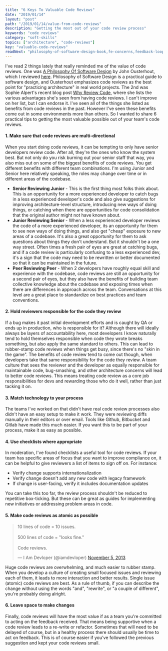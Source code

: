```yaml
---
title: "6 Keys To Valuable Code Reviews"
date: "2019/01/14"
layout: "post"
path: "/2019/01/14/value-from-code-reviews"
description: "Getting the most out of your code review process"
keywords: "code reviews"
category: "soft-skills"
topics: ["architecture", "code-reviews"]
key: "valuable-code-reviews"
readNext: "philosophy-of-software-design-book,fe-concerns,feedback-loops"
---
```


I've read 2 things lately that really reminded me of the value of code reviews.  One was [A Philosophy Of Software Design](https://amzn.to/2Elk5g8) by John Ousterhout, which I reviewed [here](https://benmccormick.org/2018/12/31/book-review-philosophy-of-software-design/).  Philosophy of Software Design is a practical guide to software design, and Ousterhout emphasizes code reviews as the best point for "practicing architecture" in real world projects.  The 2nd was Sophie Alpert's recent blog post [Why Review Code](https://sophiebits.com/2018/12/25/why-review-code.html), where she lists the various advantages she's seen from having code reviews.  I can't improve on her list, but I can endorse it.  I've seen all of the things she listed as benefits from code reviews in the past.  However I've seen these benefits come out in some environments more than others.  So I wanted to share 6 practical tips to getting the most valuable possible out of your team's code reviews.

#### 1. Make sure that code reviews are multi-directional

When you start doing code reviews, it can be tempting to only have senior developers review code.  After all, they're the ones who know the system best. But not only do you risk burning out your senior staff that way, you also miss out on some of the biggest benefits of code reviews.  You get different benefits with different team combinations.  I'm using Junior and Senior here relatively speaking, the roles may change over time or in different areas of the codebase.

- **Senior Reviewing Junior** - This is the first thing most folks think about.  This is an opportunity for a more experienced developer to catch bugs in a less experienced developer's code and also give suggestions for improving architecture-level structure, introducing new ways of doing things, or catching when there are opportunities for code consolidation that the original author might not have known about.
- **Junior Reviewing Senior** - When a less experienced developer reviews the code of a more experienced developer, its an opportunity for them to see new ways of doing things, and also get "cheap" exposure to new areas of a codebase.  It's also a great opportunity for them to ask questions about things they don't understand.  But it shouldn't be a one way street.  Often times a fresh pair of eyes are great at catching bugs, and if a code review is particularly confusing to a less experienced dev, it's a sign that the code may need to be rewritten or better documented so that it can be maintained in the future.
- **Peer Reviewing Peer** - When 2 developers have roughly equal skill and experience with the codebase, code reviews are still an opportunity for a second pair of eyes, but they also have the benefits of building team collective knowledge about the codebase and exposing times when there are differences in approach across the team.  Conversations at this level are a great place to standardize on best practices and team conventions.

#### 2. Hold reviewers responsible for the code they review

If a bug makes it past initial development efforts and is caught by QA or ends up in production, who is responsible for it?  Although there will ideally always be layers of accountability here, most developers I know naturally tend to hold themselves responsible when code they wrote breaks something, but also apply the same standard to others.  This can lead to rubber-stamp code reviews when things get busy, since there's no "skin in the game".  The benefits of code review tend to come out though, when developers take that same responsibility for the code they review.  A team culture that sees the reviewer and the developer as equally responsible for maintainable code, bug-smashing, and other architecture concerns will lead to better code reviews.  This means treating code review as a core job responsibilities for devs and rewarding those who do it well, rather than just tacking it on.

#### 3. Match technology to your process

The teams I've worked on that didn't have real code review processes also didn't have an easy setup to make it work.  They were reviewing diffs manually in their editors or over email.  Tools like Github, Bitbucket and Gitlab have made this much easier.  If you want this to be part of your process, make it as easy as possible.

#### 4. Use checklists where appropriate

In moderation, I've found checklists a useful tool for code reviews.  If your team has specific areas of focus that you want to improve compliance on, it can be helpful to give reviewers a list of items to sign off on.  For instance:

- Verify change supports internationalization
- Verify change doesn't add any new code with legacy framework
- If change is user-facing, verify it includes documentation updates

You can take this too far, the review process shouldn't be reduced to repetitive box-ticking.  But these can be great as guides for implementing new initiatives or addressing problem areas in code.


#### 5. Make code reviews as atomic as possible

<blockquote class="twitter-tweet" data-lang="en"><p lang="en" dir="ltr">10 lines of code = 10 issues.<br><br>500 lines of code = &quot;looks fine.&quot;<br><br>Code reviews.</p>&mdash; I Am Devloper (@iamdevloper) <a href="https://twitter.com/iamdevloper/status/397664295875805184?ref_src=twsrc%5Etfw">November 5, 2013</a></blockquote>

Huge code reviews are overwhelming, and much easier to rubber stamp.  When you develop a culture of creating small focused issues and reviewing each of them, it leads to more interaction and better results. Single issue (atomic) code reviews are best.  As a rule of thumb, if you can describe the change without using the words "and", "rewrite", or "a couple of different", you're probably doing alright.


#### 6. Leave space to make changes

Finally, code reviews will have the most value if as a team you're committed to acting on the feedback received.  That means being supportive when a code review leads to a re-write or refactor.  Sometimes that will need to be delayed of course, but in a healthy process there should usually be time to act on feedback.  This is of course easier if you've followed the previous suggestion and kept your code reviews small.

